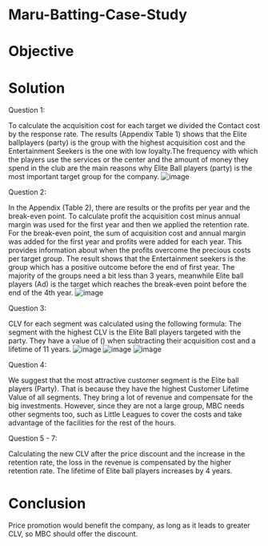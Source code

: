 # Maru-Batting-Case-Study 

# Objective 

# Solution 

Question 1: 

To calculate the acquisition cost for each target we divided the Contact cost by the response rate. The results (Appendix Table 1) shows that the Elite ballplayers (party) is the group with the highest acquisition cost and the Entertainment Seekers is the one with low loyalty.The frequency with which the players use the services or the center and the amount of money they spend in the club are the main reasons why Elite Ball players (party) is the most important target group for the company.
![image](https://user-images.githubusercontent.com/86486235/125588437-32f82a5c-a49f-4380-ab43-414a1f403fe0.png)


Question 2: 

In the Appendix (Table 2), there are results or the profits per year and the break-even point. To calculate profit the acquisition cost minus annual margin was used for the first year and then we applied the retention rate. For the break-even point, the sum of acquisition cost and annual margin was added for the first year and profits were added for each year. This provides information about when the profits overcome the precious costs per target group. The result shows that the Entertainment seekers is the group which has a positive outcome before the end of first year. The majority of the groups need a bit less than 3 years, meanwhile Elite ball players (Ad) is the target which reaches the break-even point before the end of the 4th year. 
![image](https://user-images.githubusercontent.com/86486235/125599791-518e707d-05d8-41ca-97c8-c8c5450a04a8.png)

Question 3: 

CLV for each segment was calculated using the following formula: 
The segment with the highest CLV is the Elite Ball players targeted with the party. They have a value of () when subtracting their acquisition cost and a lifetime of 11 years. 
![image](https://user-images.githubusercontent.com/86486235/125601807-95e34406-d2a0-4942-a12d-04d0aa62afec.png) 
![image](https://user-images.githubusercontent.com/86486235/125601919-718dc925-d7b4-4396-92d9-dbf5cb9b6ef2.png)
![image](https://user-images.githubusercontent.com/86486235/125602098-7dc43587-0325-47ed-8bb3-64f53ed67a38.png)

Question 4: 

We suggest that the most attractive customer segment is the Elite ball players (Party). That is because they have the highest Customer Lifetime Value of all segments. They bring a lot of revenue and compensate for the big investments. However, since they are not a large group, MBC needs other segments too, such as Little Leagues to cover the costs and take advantage of the facilities for the rest of the hours. 

Question 5 - 7: 

Calculating the new CLV after the price discount and the increase in the retention rate, the loss in the revenue is compensated by the higher retention rate. The lifetime of Elite ball players increases by 4 years. 

# Conclusion 

Price promotion would benefit the company, as long as it leads to greater CLV, so MBC should offer the discount. 
